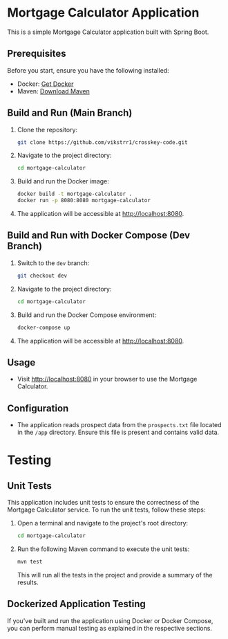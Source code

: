 # Mortgage Calculator Application

This is a simple Mortgage Calculator application built with Spring Boot.

## Prerequisites

Before you start, ensure you have the following installed:

- Docker: [Get Docker](https://docs.docker.com/get-docker/)
- Maven: [Download Maven](https://maven.apache.org/download.cgi)

## Build and Run (Main Branch)

1. Clone the repository:

    ```bash
    git clone https://github.com/vikstrr1/crosskey-code.git
    ```

2. Navigate to the project directory:

    ```bash
    cd mortgage-calculator
    ```

3. Build and run the Docker image:

    ```bash
    docker build -t mortgage-calculator .
    docker run -p 8080:8080 mortgage-calculator
    ```

4. The application will be accessible at [http://localhost:8080](http://localhost:8080).

## Build and Run with Docker Compose (Dev Branch)

1. Switch to the `dev` branch:

    ```bash
    git checkout dev
    ```

2. Navigate to the project directory:

    ```bash
    cd mortgage-calculator
    ```

3. Build and run the Docker Compose environment:

    ```bash
    docker-compose up
    ```

4. The application will be accessible at [http://localhost:8080](http://localhost:8080).

## Usage

- Visit [http://localhost:8080](http://localhost:8080) in your browser to use the Mortgage Calculator.

## Configuration

- The application reads prospect data from the `prospects.txt` file located in the `/app` directory. Ensure this file is present and contains valid data.

# Testing

## Unit Tests

This application includes unit tests to ensure the correctness of the Mortgage Calculator service. To run the unit tests, follow these steps:

1. Open a terminal and navigate to the project's root directory:

    ```bash
    cd mortgage-calculator
    ```

2. Run the following Maven command to execute the unit tests:

    ```bash
    mvn test
    ```

   This will run all the tests in the project and provide a summary of the results.

## Dockerized Application Testing

If you've built and run the application using Docker or Docker Compose, you can perform manual testing as explained in the respective sections.

